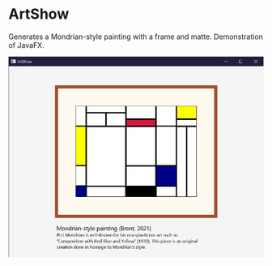 # ArtShow
Generates a Mondrian-style painting with a frame and matte. Demonstration of JavaFX. 

<img src="ArtShow-Brent.png" padding-top="10px"/>
